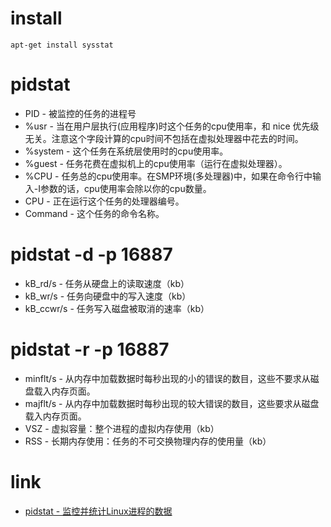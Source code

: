 # install
```shell
apt-get install sysstat
```

# pidstat

- PID - 被监控的任务的进程号
- %usr - 当在用户层执行(应用程序)时这个任务的cpu使用率，和 nice 优先级无关。注意这个字段计算的cpu时间不包括在虚拟处理器中花去的时间。
- %system - 这个任务在系统层使用时的cpu使用率。
- %guest - 任务花费在虚拟机上的cpu使用率（运行在虚拟处理器）。
- %CPU - 任务总的cpu使用率。在SMP环境(多处理器)中，如果在命令行中输入-I参数的话，cpu使用率会除以你的cpu数量。
- CPU - 正在运行这个任务的处理器编号。
- Command - 这个任务的命令名称。

# pidstat -d -p 16887

- kB_rd/s - 任务从硬盘上的读取速度（kb）
- kB_wr/s - 任务向硬盘中的写入速度（kb）
- kB_ccwr/s - 任务写入磁盘被取消的速率（kb）

# pidstat -r -p 16887

- minflt/s - 从内存中加载数据时每秒出现的小的错误的数目，这些不要求从磁盘载入内存页面。
- majflt/s - 从内存中加载数据时每秒出现的较大错误的数目，这些要求从磁盘载入内存页面。
- VSZ - 虚拟容量：整个进程的虚拟内存使用（kb）
- RSS - 长期内存使用：任务的不可交换物理内存的使用量（kb）

# link

- [pidstat - 监控并统计Linux进程的数据](http://linux.cn/article-4257-1.html)
